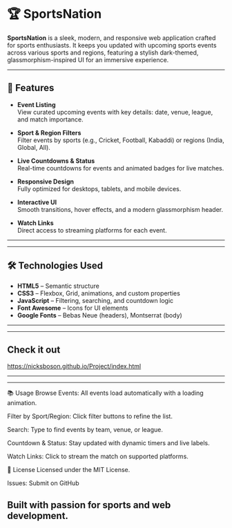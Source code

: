 # 🏆 SportsNation

**SportsNation** is a sleek, modern, and responsive web application crafted for sports enthusiasts. It keeps you updated with upcoming sports events across various sports and regions, featuring a stylish dark-themed, glassmorphism-inspired UI for an immersive experience.

---

## 🚀 Features

- **Event Listing**  
  View curated upcoming events with key details: date, venue, league, and match importance.

- **Sport & Region Filters**  
  Filter events by sports (e.g., Cricket, Football, Kabaddi) or regions (India, Global, All).

- **Live Countdowns & Status**  
  Real-time countdowns for events and animated badges for live matches.

- **Responsive Design**  
  Fully optimized for desktops, tablets, and mobile devices.

- **Interactive UI**  
  Smooth transitions, hover effects, and a modern glassmorphism header.

- **Watch Links**  
  Direct access to streaming platforms for each event.

---


---

## 🛠 Technologies Used

- **HTML5** – Semantic structure  
- **CSS3** – Flexbox, Grid, animations, and custom properties  
- **JavaScript** – Filtering, searching, and countdown logic  
- **Font Awesome** – Icons for UI elements  
- **Google Fonts** – Bebas Neue (headers), Montserrat (body)

---

---
## Check it out 
https://nicksboson.github.io/Project/index.html

---
---

📚 Usage
Browse Events: All events load automatically with a loading animation.

Filter by Sport/Region: Click filter buttons to refine the list.

Search: Type to find events by team, venue, or league.

Countdown & Status: Stay updated with dynamic timers and live labels.

Watch Links: Click to stream the match on supported platforms.

📄 License
Licensed under the MIT License.

Issues: Submit on GitHub

Built with passion for sports and web development.
---
